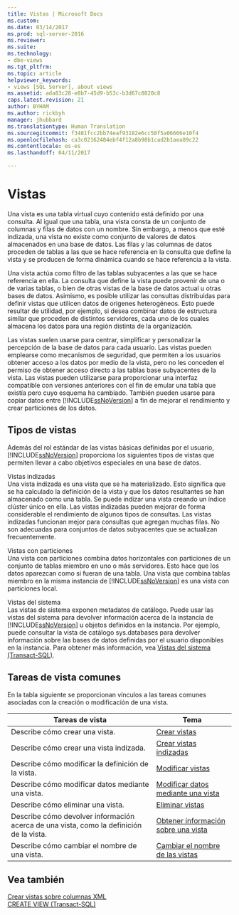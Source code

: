```yaml
---
title: Vistas | Microsoft Docs
ms.custom: 
ms.date: 03/14/2017
ms.prod: sql-server-2016
ms.reviewer: 
ms.suite: 
ms.technology:
- dbe-views
ms.tgt_pltfrm: 
ms.topic: article
helpviewer_keywords:
- views [SQL Server], about views
ms.assetid: ada83c28-e8b7-45d9-b53c-b3d67c8820c8
caps.latest.revision: 21
author: BYHAM
ms.author: rickbyh
manager: jhubbard
ms.translationtype: Human Translation
ms.sourcegitcommit: f3481fcc2bb74eaf93182e6cc58f5a06666e10f4
ms.openlocfilehash: ca3c02162484ebf4f12a8b98b1cad2b1aea89c22
ms.contentlocale: es-es
ms.lasthandoff: 04/11/2017

---
```

# <a name="views"></a>Vistas
  Una vista es una tabla virtual cuyo contenido está definido por una consulta. Al igual que una tabla, una vista consta de un conjunto de columnas y filas de datos con un nombre. Sin embargo, a menos que esté indizada, una vista no existe como conjunto de valores de datos almacenados en una base de datos. Las filas y las columnas de datos proceden de tablas a las que se hace referencia en la consulta que define la vista y se producen de forma dinámica cuando se hace referencia a la vista.  
  
 Una vista actúa como filtro de las tablas subyacentes a las que se hace referencia en ella. La consulta que define la vista puede provenir de una o de varias tablas, o bien de otras vistas de la base de datos actual u otras bases de datos. Asimismo, es posible utilizar las consultas distribuidas para definir vistas que utilicen datos de orígenes heterogéneos. Esto puede resultar de utilidad, por ejemplo, si desea combinar datos de estructura similar que proceden de distintos servidores, cada uno de los cuales almacena los datos para una región distinta de la organización.  
  
 Las vistas suelen usarse para centrar, simplificar y personalizar la percepción de la base de datos para cada usuario. Las vistas pueden emplearse como mecanismos de seguridad, que permiten a los usuarios obtener acceso a los datos por medio de la vista, pero no les conceden el permiso de obtener acceso directo a las tablas base subyacentes de la vista. Las vistas pueden utilizarse para proporcionar una interfaz compatible con versiones anteriores con el fin de emular una tabla que existía pero cuyo esquema ha cambiado. También pueden usarse para copiar datos entre [!INCLUDE[ssNoVersion](../../includes/ssnoversion-md.md)] a fin de mejorar el rendimiento y crear particiones de los datos.  
  
## <a name="types-of-views"></a>Tipos de vistas  
 Además del rol estándar de las vistas básicas definidas por el usuario, [!INCLUDE[ssNoVersion](../../includes/ssnoversion-md.md)] proporciona los siguientes tipos de vistas que permiten llevar a cabo objetivos especiales en una base de datos.  
  
 Vistas indizadas  
 Una vista indizada es una vista que se ha materializado. Esto significa que se ha calculado la definición de la vista y que los datos resultantes se han almacenado como una tabla. Se puede indizar una vista creando un índice clúster único en ella. Las vistas indizadas pueden mejorar de forma considerable el rendimiento de algunos tipos de consultas. Las vistas indizadas funcionan mejor para consultas que agregan muchas filas. No son adecuadas para conjuntos de datos subyacentes que se actualizan frecuentemente.  
  
 Vistas con particiones  
 Una vista con particiones combina datos horizontales con particiones de un conjunto de tablas miembro en uno o más servidores. Esto hace que los datos aparezcan como si fueran de una tabla. Una vista que combina tablas miembro en la misma instancia de [!INCLUDE[ssNoVersion](../../includes/ssnoversion-md.md)] es una vista con particiones local.  
  
 Vistas del sistema  
 Las vistas de sistema exponen metadatos de catálogo. Puede usar las vistas del sistema para devolver información acerca de la instancia de [!INCLUDE[ssNoVersion](../../includes/ssnoversion-md.md)] u objetos definidos en la instancia. Por ejemplo, puede consultar la vista de catálogo sys.databases para devolver información sobre las bases de datos definidas por el usuario disponibles en la instancia. Para obtener más información, vea [Vistas del sistema &#40;Transact-SQL&#41;](http://msdn.microsoft.com/library/35a6161d-7f43-4e00-bcd3-3091f2015e90).  
  
## <a name="common-view-tasks"></a>Tareas de vista comunes  
 En la tabla siguiente se proporcionan vínculos a las tareas comunes asociadas con la creación o modificación de una vista.  
  
|Tareas de vista|Tema|  
|----------------|-----------|  
|Describe cómo crear una vista.|[Crear vistas](../../relational-databases/views/create-views.md)|  
|Describe cómo crear una vista indizada.|[Crear vistas indizadas](../../relational-databases/views/create-indexed-views.md)|  
|Describe cómo modificar la definición de la vista.|[Modificar vistas](../../relational-databases/views/modify-views.md)|  
|Describe cómo modificar datos mediante una vista.|[Modificar datos mediante una vista](../../relational-databases/views/modify-data-through-a-view.md)|  
|Describe cómo eliminar una vista.|[Eliminar vistas](../../relational-databases/views/delete-views.md)|  
|Describe cómo devolver información acerca de una vista, como la definición de la vista.|[Obtener información sobre una vista](../../relational-databases/views/get-information-about-a-view.md)|  
|Describe cómo cambiar el nombre de una vista.|[Cambiar el nombre de las vistas](../../relational-databases/views/rename-views.md)|  
  
## <a name="see-also"></a>Vea también  
 [Crear vistas sobre columnas XML](../../relational-databases/xml/create-views-over-xml-columns.md)   
 [CREATE VIEW &#40;Transact-SQL&#41;](../../t-sql/statements/create-view-transact-sql.md)  
  
  
